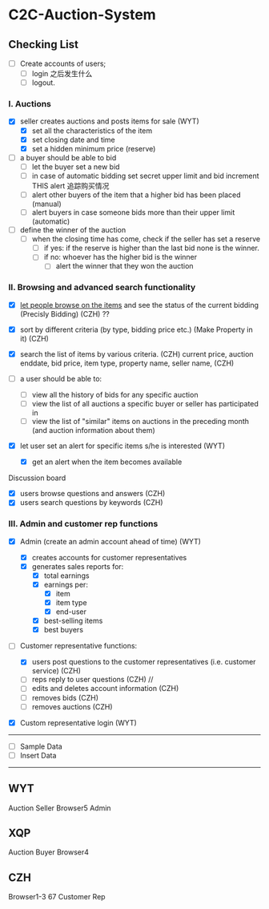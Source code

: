 # C2C-Auction-System

## Checking List
- [ ] Create accounts of users; 
    - [ ] login
    之后发生什么
    - [ ] logout.
    
### I. Auctions
- [x] seller creates auctions and posts items for sale (WYT)
    - [x] set all the characteristics of the item
    - [x] set closing date and time
    - [x] set a hidden minimum price (reserve)

- [ ] a buyer should be able to bid
    - [ ] let the buyer set a new bid
    - [ ] in case of automatic bidding set secret upper limit and bid increment
    THIS alert 追踪购买情况
    - [ ] alert other buyers of the item that a higher bid has been placed (manual)
    - [ ] alert buyers in case someone bids more than their upper limit (automatic)

- [ ] define the winner of the auction
    - [ ] when the closing time has come, check if the seller has set a reserve
        - [ ] if yes: if the reserve is higher than the last bid none is the winner.
        - [ ] if no: whoever has the higher bid is the winner
            - [ ] alert the winner that they won the auction

### II. Browsing and advanced search functionality
- [x] <u>let people browse on the items</u> and see the status of the current bidding (Precisly Bidding) (CZH) ??
- [x] sort by different criteria (by type, bidding price etc.) (Make Property in it) (CZH)
- [x] search the list of items by various criteria. (CZH)
    current price, auction enddate, bid price, item type, property name, seller name, (CZH)

- [ ] a user should be able to:
    - [ ] view all the history of bids for any specific auction
    - [ ] view the list of all auctions a specific buyer or seller has participated in
    - [ ] view the list of "similar" items on auctions in the preceding month (and auction information about them)
- [x] let user set an alert for specific items s/he is interested (WYT)
    - [x] get an alert when the item becomes available

Discussion board
- [x] users browse questions and answers (CZH)
- [x] users search questions by keywords (CZH)

### III. Admin and customer rep functions
- [x] Admin (create an admin account ahead of time) (WYT)
    - [x] creates accounts for customer representatives
    - [x] generates sales reports for:
        - [x] total earnings
        - [x] earnings per:
            - [x] item
            - [x] item type
            - [x] end-user
        - [x] best-selling items
        - [x] best buyers
- [ ] Customer representative functions:

    - [x] users post questions to the customer representatives (i.e. customer service) (CZH)
    - [ ] reps reply to user questions (CZH)
//
    - [ ] edits and deletes account information (CZH)
    - [ ] removes bids (CZH)
    - [ ] removes auctions (CZH)
- [x] Custom representative login (WYT)

-----

- [ ] Sample Data
- [ ] Insert Data

-----
## WYT
Auction Seller 
Browser5
Admin

## XQP
Auction Buyer
Browser4

## CZH
Browser1-3 67
Customer Rep
